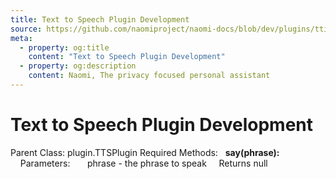 ```yaml
---
title: Text to Speech Plugin Development
source: https://github.com/naomiproject/naomi-docs/blob/dev/plugins/tti_plugin.md
meta:
  - property: og:title
    content: "Text to Speech Plugin Development"
  - property: og:description
    content: Naomi, The privacy focused personal assistant
---
```


# Text to Speech Plugin Development

Parent Class: plugin.TTSPlugin
Required Methods:
&nbsp;&nbsp;**say(phrase):**
&nbsp;&nbsp;&nbsp;&nbsp;Parameters:
&nbsp;&nbsp;&nbsp;&nbsp;&nbsp;&nbsp;phrase - the phrase to speak
&nbsp;&nbsp;&nbsp;&nbsp;Returns null

<DocPreviousVersions/>
<EditPageLink/>
